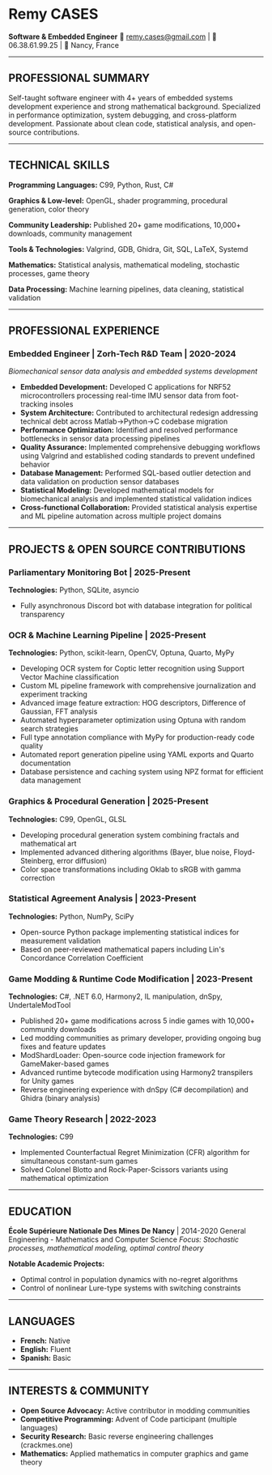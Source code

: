 # Remy CASES

**Software & Embedded Engineer**
📧 remy.cases@gmail.com | 📱 06.38.61.99.25 | 📍 Nancy, France

---

## PROFESSIONAL SUMMARY

Self-taught software engineer with 4+ years of embedded systems development experience and strong mathematical background. Specialized in performance optimization, system debugging, and cross-platform development. Passionate about clean code, statistical analysis, and open-source contributions.

---

## TECHNICAL SKILLS

**Programming Languages:** C99, Python, Rust, C#

**Graphics & Low-level:** OpenGL, shader programming, procedural generation, color theory

**Community Leadership:** Published 20+ game modifications, 10,000+ downloads, community management

**Tools & Technologies:** Valgrind, GDB, Ghidra, Git, SQL, LaTeX, Systemd

**Mathematics:** Statistical analysis, mathematical modeling, stochastic processes, game theory

**Data Processing:** Machine learning pipelines, data cleaning, statistical validation

---

## PROFESSIONAL EXPERIENCE

### Embedded Engineer | Zorh-Tech R&D Team | 2020-2024

*Biomechanical sensor data analysis and embedded systems development*

- **Embedded Development:** Developed C applications for NRF52 microcontrollers processing real-time IMU sensor data from foot-tracking insoles
- **System Architecture:** Contributed to architectural redesign addressing technical debt across Matlab→Python→C codebase migration
- **Performance Optimization:** Identified and resolved performance bottlenecks in sensor data processing pipelines
- **Quality Assurance:** Implemented comprehensive debugging workflows using Valgrind and established coding standards to prevent undefined behavior
- **Database Management:** Performed SQL-based outlier detection and data validation on production sensor databases
- **Statistical Modeling:** Developed mathematical models for biomechanical analysis and implemented statistical validation indices
- **Cross-functional Collaboration:** Provided statistical analysis expertise and ML pipeline automation across multiple project domains

---

## PROJECTS & OPEN SOURCE CONTRIBUTIONS

### Parliamentary Monitoring Bot | 2025-Present

**Technologies:** Python, SQLite, asyncio

- Fully asynchronous Discord bot with database integration for political transparency

### OCR & Machine Learning Pipeline | 2025-Present

**Technologies:** Python, scikit-learn, OpenCV, Optuna, Quarto, MyPy

- Developing OCR system for Coptic letter recognition using Support Vector Machine classification
- Custom ML pipeline framework with comprehensive journalization and experiment tracking
- Advanced image feature extraction: HOG descriptors, Difference of Gaussian, FFT analysis
- Automated hyperparameter optimization using Optuna with random search strategies
- Full type annotation compliance with MyPy for production-ready code quality
- Automated report generation pipeline using YAML exports and Quarto documentation
- Database persistence and caching system using NPZ format for efficient data management

### Graphics & Procedural Generation | 2025-Present

**Technologies:** C99, OpenGL, GLSL

- Developing procedural generation system combining fractals and mathematical art
- Implemented advanced dithering algorithms (Bayer, blue noise, Floyd-Steinberg, error diffusion)
- Color space transformations including Oklab to sRGB with gamma correction

### Statistical Agreement Analysis | 2023-Present

**Technologies:** Python, NumPy, SciPy

- Open-source Python package implementing statistical indices for measurement validation
- Based on peer-reviewed mathematical papers including Lin's Concordance Correlation Coefficient

### Game Modding & Runtime Code Modification | 2023-Present

**Technologies:** C#, .NET 6.0, Harmony2, IL manipulation, dnSpy, UndertaleModTool

- Published 20+ game modifications across 5 indie games with 10,000+ community downloads
- Led modding communities as primary developer, providing ongoing bug fixes and feature updates
- ModShardLoader: Open-source code injection framework for GameMaker-based games
- Advanced runtime bytecode modification using Harmony2 transpilers for Unity games
- Reverse engineering experience with dnSpy (C# decompilation) and Ghidra (binary analysis)

### Game Theory Research | 2022-2023

**Technologies:** C99

- Implemented Counterfactual Regret Minimization (CFR) algorithm for simultaneous constant-sum games
- Solved Colonel Blotto and Rock-Paper-Scissors variants using mathematical optimization

---

## EDUCATION

**École Supérieure Nationale Des Mines De Nancy** | 2014-2020
General Engineering - Mathematics and Computer Science
*Focus: Stochastic processes, mathematical modeling, optimal control theory*

**Notable Academic Projects:**

- Optimal control in population dynamics with no-regret algorithms
- Control of nonlinear Lure-type systems with switching constraints

---

## LANGUAGES

- **French:** Native
- **English:** Fluent
- **Spanish:** Basic

---

## INTERESTS & COMMUNITY

- **Open Source Advocacy:** Active contributor in modding communities
- **Competitive Programming:** Advent of Code participant (multiple languages)
- **Security Research:** Basic reverse engineering challenges (crackmes.one)
- **Mathematics:** Applied mathematics in computer graphics and game theory
